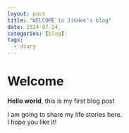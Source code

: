 ```yaml
---
layout: post
title: "WELCOME to JinHee's blog"
date: 2024-07-24
categories: [blog]
tags: 
  - diary
---
```


# Welcome

**Hello world**, this is my first blog post

I am going to share my life stories here.  
I hope you like it!
